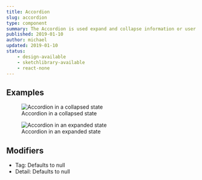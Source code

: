 ```yaml
---
title: Accordion
slug: accordion
type: component
summary: The Accordion is used expand and collapse information or user input controls.
published: 2019-01-10
author: michael
updated: 2019-01-10
status:
    - design-available
    - sketchlibrary-available
    - react-none
---
```


##  Examples

<figure>
    <img src="/static/images/accordion-collapsed.png" alt="Accordion in a collapsed state">
    <figcaption>Accordion in a collapsed state</figcaption>
</figure>

<figure>
    <img src="/static/images/accordion-expanded.png" alt="Accordion in an expanded state">
    <figcaption>Accordion in an expanded state</figcaption>
</figure>

## Modifiers
* Tag: Defaults to null
* Detail: Defaults to null